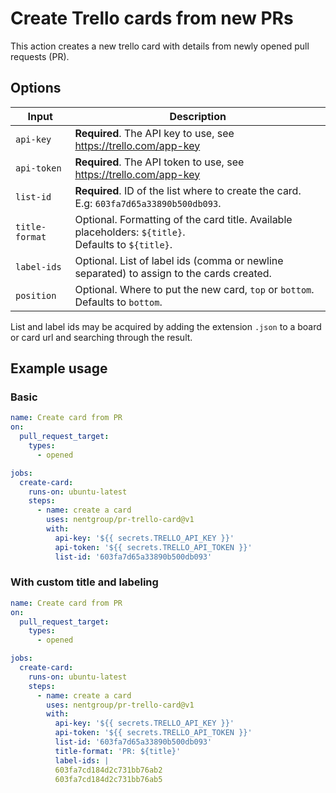 # Create Trello cards from new PRs

This action creates a new trello card with details from newly opened pull requests (PR).

## Options

| Input | Description |
| ----- | ----------- |
| `api-key` | **Required**. The API key to use, see https://trello.com/app-key |
| `api-token` | **Required**. The API token to use, see https://trello.com/app-key |
| `list-id` | **Required**. ID of the list where to create the card. E.g: `603fa7d65a33890b500db093`. |
| `title-format` | Optional. Formatting of the card title. Available placeholders: `${title}`. <br/>Defaults to `${title}`. |
| `label-ids` | Optional. List of label ids (comma or newline separated) to assign to the cards created. |
| `position` | Optional. Where to put the new card, `top` or `bottom`. <br/> Defaults to `bottom`. |

List and label ids may be acquired by adding the extension `.json` to a board or card url and searching through the result.

## Example usage

### Basic
```yml
name: Create card from PR
on:
  pull_request_target:
    types:
      - opened

jobs:
  create-card:
    runs-on: ubuntu-latest
    steps:
      - name: create a card
        uses: nentgroup/pr-trello-card@v1
        with:
          api-key: '${{ secrets.TRELLO_API_KEY }}'
          api-token: '${{ secrets.TRELLO_API_TOKEN }}'
          list-id: '603fa7d65a33890b500db093'
```

### With custom title and labeling
```yml
name: Create card from PR
on:
  pull_request_target:
    types:
      - opened

jobs:
  create-card:
    runs-on: ubuntu-latest
    steps:
      - name: create a card
        uses: nentgroup/pr-trello-card@v1
        with:
          api-key: '${{ secrets.TRELLO_API_KEY }}'
          api-token: '${{ secrets.TRELLO_API_TOKEN }}'
          list-id: '603fa7d65a33890b500db093'
          title-format: 'PR: ${title}'
          label-ids: |
          603fa7cd184d2c731bb76ab2
          603fa7cd184d2c731bb76ab5
```
